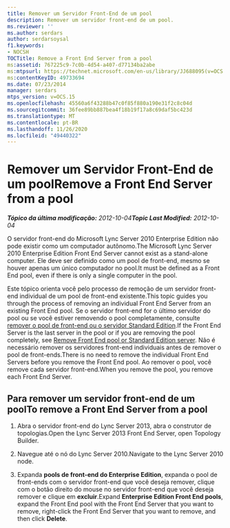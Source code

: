 ```yaml
---
title: Remover um Servidor Front-End de um pool
description: Remover um servidor front-end de um pool.
ms.reviewer: ''
ms.author: serdars
author: serdarsoysal
f1.keywords:
- NOCSH
TOCTitle: Remove a Front End Server from a pool
ms:assetid: 767225c9-7c0b-4d54-a407-d77134ba2abe
ms:mtpsurl: https://technet.microsoft.com/en-us/library/JJ688095(v=OCS.15)
ms:contentKeyID: 49733694
ms.date: 07/23/2014
manager: serdars
mtps_version: v=OCS.15
ms.openlocfilehash: 45560a6f43288b47c0f85f880a190e31f2c8c04d
ms.sourcegitcommit: 36fee89bb887bea4f18b19f17a8c69daf5bc423d
ms.translationtype: MT
ms.contentlocale: pt-BR
ms.lasthandoff: 11/26/2020
ms.locfileid: "49440322"
---
```

# <a name="remove-a-front-end-server-from-a-pool"></a><span data-ttu-id="884b4-103">Remover um Servidor Front-End de um pool</span><span class="sxs-lookup"><span data-stu-id="884b4-103">Remove a Front End Server from a pool</span></span>

<div data-xmlns="http://www.w3.org/1999/xhtml">

<div class="topic" data-xmlns="http://www.w3.org/1999/xhtml" data-msxsl="urn:schemas-microsoft-com:xslt" data-cs="https://msdn.microsoft.com/">

<div data-asp="https://msdn2.microsoft.com/asp">



</div>

<div id="mainSection">

<div id="mainBody"><span data-ttu-id="884b4-104">

<span> </span></span><span class="sxs-lookup"><span data-stu-id="884b4-104">

<span> </span></span></span>

<span data-ttu-id="884b4-105">_**Tópico da última modificação:** 2012-10-04_</span><span class="sxs-lookup"><span data-stu-id="884b4-105">_**Topic Last Modified:** 2012-10-04_</span></span>

<span data-ttu-id="884b4-106">O servidor front-end do Microsoft Lync Server 2010 Enterprise Edition não pode existir como um computador autônomo.</span><span class="sxs-lookup"><span data-stu-id="884b4-106">The Microsoft Lync Server 2010 Enterprise Edition Front End Server cannot exist as a stand-alone computer.</span></span> <span data-ttu-id="884b4-107">Ele deve ser definido como um pool de front-end, mesmo se houver apenas um único computador no pool.</span><span class="sxs-lookup"><span data-stu-id="884b4-107">It must be defined as a Front End pool, even if there is only a single computer in the pool.</span></span>

<span data-ttu-id="884b4-108">Este tópico orienta você pelo processo de remoção de um servidor front-end individual de um pool de front-end existente.</span><span class="sxs-lookup"><span data-stu-id="884b4-108">This topic guides you through the process of removing an individual Front End Server from an existing Front End pool.</span></span> <span data-ttu-id="884b4-109">Se o servidor front-end for o último servidor do pool ou se você estiver removendo o pool completamente, consulte [remover o pool de front-end ou o servidor Standard Edition](remove-front-end-pool-or-standard-edition-server.md).</span><span class="sxs-lookup"><span data-stu-id="884b4-109">If the Front End Server is the last server in the pool or if you are removing the pool completely, see [Remove Front End pool or Standard Edition server](remove-front-end-pool-or-standard-edition-server.md).</span></span> <span data-ttu-id="884b4-110">Não é necessário remover os servidores front-end individuais antes de remover o pool de front-ends.</span><span class="sxs-lookup"><span data-stu-id="884b4-110">There is no need to remove the individual Front End Servers before you remove the Front End pool.</span></span> <span data-ttu-id="884b4-111">Ao remover o pool, você remove cada servidor front-end.</span><span class="sxs-lookup"><span data-stu-id="884b4-111">When you remove the pool, you remove each Front End Server.</span></span>

<div>

## <a name="to-remove-a-front-end-server-from-a-pool"></a><span data-ttu-id="884b4-112">Para remover um servidor front-end de um pool</span><span class="sxs-lookup"><span data-stu-id="884b4-112">To remove a Front End Server from a pool</span></span>

1.  <span data-ttu-id="884b4-113">Abra o servidor front-end do Lync Server 2013, abra o construtor de topologias.</span><span class="sxs-lookup"><span data-stu-id="884b4-113">Open the Lync Server 2013 Front End Server, open Topology Builder.</span></span>

2.  <span data-ttu-id="884b4-114">Navegue até o nó do Lync Server 2010.</span><span class="sxs-lookup"><span data-stu-id="884b4-114">Navigate to the Lync Server 2010 node.</span></span>

3.  <span data-ttu-id="884b4-115">Expanda **pools de front-end do Enterprise Edition**, expanda o pool de front-ends com o servidor front-end que você deseja remover, clique com o botão direito do mouse no servidor front-end que você deseja remover e clique em **excluir**.</span><span class="sxs-lookup"><span data-stu-id="884b4-115">Expand **Enterprise Edition Front End pools**, expand the Front End pool with the Front End Server that you want to remove, right-click the Front End Server that you want to remove, and then click **Delete**.</span></span>

<span data-ttu-id="884b4-116"></div>

</div>

<span> </span>

</div>

</div>

</span><span class="sxs-lookup"><span data-stu-id="884b4-116"></div>

</div>

<span> </span>

</div>

</div>

</span></span></div>

